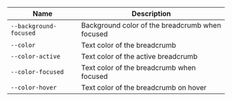 
| Name | Description |
| --- | --- |
| `--background-focused` | Background color of the breadcrumb when focused |
| `--color` | Text color of the breadcrumb |
| `--color-active` | Text color of the active breadcrumb |
| `--color-focused` | Text color of the breadcrumb when focused |
| `--color-hover` | Text color of the breadcrumb on hover |

